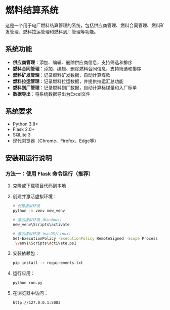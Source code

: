 # 燃料结算系统

这是一个用于电厂燃料结算管理的系统，包括供应商管理、燃料合同管理、燃料矿发管理、燃料拉运管理和燃料到厂管理等功能。

## 系统功能

- **供应商管理**：添加、编辑、删除供应商信息，支持筛选和排序
- **燃料合同管理**：添加、编辑、删除燃料合同信息，支持筛选和排序
- **燃料矿发管理**：记录燃料矿发数据，自动计算煤款
- **燃料拉运管理**：记录燃料拉运数据，并提供拉运汇总功能
- **燃料到厂管理**：记录燃料到厂数据，自动计算标煤量和入厂标单
- **数据导出**：将系统数据导出为Excel文件

## 系统要求

- Python 3.8+
- Flask 2.0+
- SQLite 3
- 现代浏览器（Chrome、Firefox、Edge等）

## 安装和运行说明

### 方法一：使用 Flask 命令运行（推荐）

1. 克隆或下载项目代码到本地

2. 创建并激活虚拟环境：
   ```bash
   # 创建虚拟环境
   python -m venv new_venv
   
   # 激活虚拟环境（Windows）
   new_venv\Scripts\activate
   
   # 激活虚拟环境（macOS/Linux）
   Set-ExecutionPolicy -ExecutionPolicy RemoteSigned -Scope Process
   .\venv1\Scripts\Activate.ps1
   ```

3. 安装依赖包：
   ```bash
   pip install -r requirements.txt
   ```


4. 运行应用：
   ```bash
   python run.py
   ```

3. 在浏览器中访问：
   ```
   http://127.0.0.1:5003
   ```


